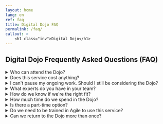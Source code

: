```yaml
---
layout: home
lang: en
ref: faq
title: Digital Dojo FAQ
permalink: /faq/
callout: >
    <h1 class="inv">Digital Dojo</h1>
---
```


## Digital Dojo Frequently Asked Questions (FAQ)

<details>
  <summary>Who can attend the Dojo?</summary>
  <div class="faq__content">
    <p>The service is currently only available to teams that work in Employment and Social Development Canada (ESDC), a department of the Government of Canada. </p>
  </div>
</details>
<details>
  <summary>Does this service cost anything?</summary>
  <div class="faq__content">
    <p>No. Our coaches , facilitators and Dojo staff salaries are all covered under our service's budget, as it helps the department meet its modernization goals.
The only investment you need to consider is your team's time spent in the Dojo.</p>
  </div>
</details>
<details>
  <summary id="pause">I can't pause my ongoing work. Should I still be considering the Dojo?</summary>
  <div class="faq__content">
    <p>You will not need to completely pause your ongoing deliverables while in the Dojo. It's true that time will be spent on learning and readjusting how you work as a team, but you will come into the Dojo with work to complete as you practice new ways of working.</p>

    <p>Teams that feel they are too busy to include continuous improvement in their cycles are actually a good fit for the Dojo! It tells us that we could help with prioritizing, organizing work, reducing dependencies and achieving a sustainable work pace through focus.</p>

    <p>We have found that teams that invest some time to improve how they work are able to be more efficient moving forward. A good investment!</p>
  </div>
</details>
<details>
  <summary>What experts do you have in your team?</summary>
  <div class="faq__content">
    <p>Our team of coaches and Dojo staff are full time employees of the public service. Most of us have 10+ years in development and applying agile best practices in a government context.</p>
      
    <p>We are also very lucky to have a full time UI/UX resource on the team, a technical advisor very familiar with the IT processes in the department, and apprentices that bring new ideas to the table.</p>
      
    <p>We recognize that we are not experts in all subject matters and technologies, which is why our staffing strategy includes partnerships, micro-missions and seeking out experts in other branches/departments/government levels.</p>

    <p>We will be honest with you about what we feel comfortable coaching ourselves, and when we feel we need to bring in outside help.</p>
  </div>
</details>
<details>
  <summary>How do we know if we're the right fit?</summary>
  <div class="faq__content">
    <p>Unsure if the Dojo is the place for you and your team? Visit our <a href="{{ site.data.i18n[page.lang].learn_url | default: site.data.i18n.en.learn_url }}" aria-label="{{ site.data.i18n[page.lang].learn | default: site.data.i18n.en.learn }}\">Learn more</a> page where you can view our Digital Dojo deck that outlines all you need to know before entering the Dojo. Or take a moment to watch our Digital Dojo Experience video which explains a team’s journey through all the stages of the Dojo.</p>

    <p>Want to get in touch and learn more on a personal level? Meet the team! Schedule a team meet with our Dojo crew by filling out the <a href="{{ site.data.i18n[page.lang].contact_url | default: site.data.i18n.en.contact_url }}" aria-label="{{ site.data.i18n[page.lang].contactus | default: site.data.i18n.en.contactus }}\">form</a> on our website. We look forward to meeting you!</p>
  </div>
</details>
<details>
  <summary>How much time do we spend in the Dojo?</summary>
  <div class="faq__content">
    <p>The Dojo Experience is catered to each individual team and their goals and therefore time may vary. An average stay would be 4-6 weeks, but could be shorter if the scope of practice is reduced. </p>
  </div>
</details>
<details>
  <summary>Is there a part-time option?</summary>
  <div class="faq__content">
    <p>Currently, there is no part-time option. See <a href="#pause">I can't pause my ongoing work. Should I still be considering the Dojo?</a> for more information.</p>
  </div>
</details>
<details>
  <summary>Do we need to be trained in Agile to use this service?</summary>
  <div class="faq__content">
    <p>Because the Dojo is a place to practice rather than a classroom for traditional training, the ideal team will come into the Dojo with basic agile knowledge. We recommend that the different agile roles be understood and that a team discussion about who will play which role happen before you enter the Dojo.</p>

    <p>This will help us jump right into role-specific coaching and practice. </p>
  </div>
</details>
<details>
  <summary>Can we return to the Dojo more than once?</summary>
  <div class="faq__content">
      <p>Absolutely. As a matter of fact, we hope you do!</p>

    <p>Just like a martial arts Dojo, teams can be white belts or black belts in various DevOps/Agile areas. A team could be mature in their agile adoption but recognize they have some work to do in relation to automating tests, or continuous delivery.</p>

    <p>If your experience in the Dojo was valuable and you think there is an opportunity to go through it again with a different focus, we will work with you to make it happen.</p>
  </div>
</details>
